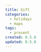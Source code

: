 ```yaml
---
title: Gift
categories:
  - holidays
  - maps
tags:
  - present
created: 0.5.0
updated: 0.5.0
---
```

